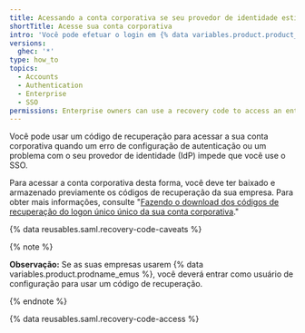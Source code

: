 ```yaml
---
title: Acessando a conta corporativa se seu provedor de identidade estiver indisponível
shortTitle: Acesse sua conta corporativa
intro: 'Você pode efetuar o login em {% data variables.product.product_name %}, mesmo que o seu provedor de identidade esteja indisponível ignorando logon único (SSO) com um código de recuperação.'
versions:
  ghec: '*'
type: how_to
topics:
  - Accounts
  - Authentication
  - Enterprise
  - SSO
permissions: Enterprise owners can use a recovery code to access an enterprise account.
---
```


Você pode usar um código de recuperação para acessar a sua conta corporativa quando um erro de configuração de autenticação ou um problema com o seu provedor de identidade (IdP) impede que você use o SSO.

Para acessar a conta corporativa desta forma, você deve ter baixado e armazenado previamente os códigos de recuperação da sua empresa. Para obter mais informações, consulte "[Fazendo o download dos códigos de recuperação do logon único único da sua conta corporativa](/admin/identity-and-access-management/managing-recovery-codes-for-your-enterprise/downloading-your-enterprise-accounts-single-sign-on-recovery-codes)."

{% data reusables.saml.recovery-code-caveats %}

{% note %}

**Observação:** Se as suas empresas usarem {% data variables.product.prodname_emus %}, você deverá entrar como usuário de configuração para usar um código de recuperação.

{% endnote %}

{% data reusables.saml.recovery-code-access %}
